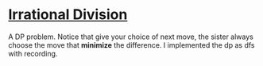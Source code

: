 # [Irrational Division](https://open.kattis.com/problems/irrationaldivision)

A DP problem. Notice that give your choice of next move, the sister always choose the move that **minimize** the difference. I implemented the dp as dfs with recording.
